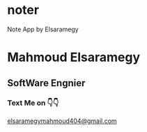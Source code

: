 # noter

Note App by Elsaramegy

# Mahmoud Elsaramegy 

## SoftWare Engnier


### Text Me on 👇👇
elsaramegymahmoud404@gmail.com

